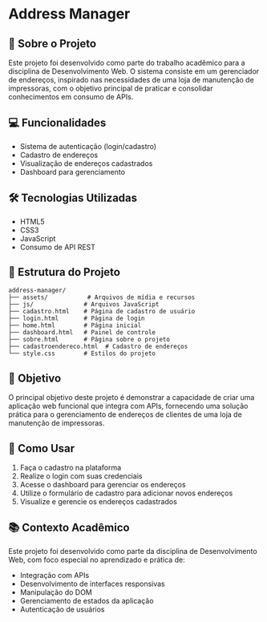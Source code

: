 # Address Manager

## 📝 Sobre o Projeto
Este projeto foi desenvolvido como parte do trabalho acadêmico para a disciplina de Desenvolvimento Web. O sistema consiste em um gerenciador de endereços, inspirado nas necessidades de uma loja de manutenção de impressoras, com o objetivo principal de praticar e consolidar conhecimentos em consumo de APIs.

## 💻 Funcionalidades
- Sistema de autenticação (login/cadastro)
- Cadastro de endereços
- Visualização de endereços cadastrados
- Dashboard para gerenciamento

## 🛠️ Tecnologias Utilizadas
- HTML5
- CSS3
- JavaScript
- Consumo de API REST

## 📂 Estrutura do Projeto
```
address-manager/
├── assets/           # Arquivos de mídia e recursos
├── js/              # Arquivos JavaScript
├── cadastro.html    # Página de cadastro de usuário
├── login.html       # Página de login
├── home.html        # Página inicial
├── dashboard.html   # Painel de controle
├── sobre.html       # Página sobre o projeto
├── cadastroendereco.html  # Cadastro de endereços
└── style.css        # Estilos do projeto
```

## 🎯 Objetivo
O principal objetivo deste projeto é demonstrar a capacidade de criar uma aplicação web funcional que integra com APIs, fornecendo uma solução prática para o gerenciamento de endereços de clientes de uma loja de manutenção de impressoras.

## 🚀 Como Usar
1. Faça o cadastro na plataforma
2. Realize o login com suas credenciais
3. Acesse o dashboard para gerenciar os endereços
4. Utilize o formulário de cadastro para adicionar novos endereços
5. Visualize e gerencie os endereços cadastrados

## 📚 Contexto Acadêmico
Este projeto foi desenvolvido como parte da disciplina de Desenvolvimento Web, com foco especial no aprendizado e prática de:
- Integração com APIs
- Desenvolvimento de interfaces responsivas
- Manipulação do DOM
- Gerenciamento de estados da aplicação
- Autenticação de usuários 